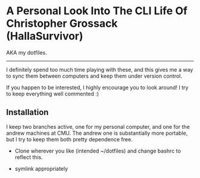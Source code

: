 # A Personal Look Into The CLI Life Of Christopher Grossack (HallaSurvivor)

AKA my dotfiles.

---

I definitely spend too much time playing with these, and this gives me
a way to sync them between computers and keep them under version control.

If you happen to be interested, I highly encourage you to look around! 
I try to keep everything well commented :)

## Installation

I keep two branches active, one for my personal computer, and one
for the andrew machines at CMU. The andrew one is substantially more
portable, but I try to keep them both pretty dependence free.

* Clone wherever you like (intended ~/dotfiles) and change bashrc to 
reflect this.

* symlink appropriately

